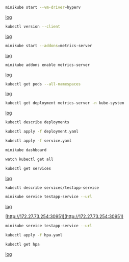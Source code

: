 ```bash
minikube start --vm-driver=hyperv
```

[log](./worklogs/01.log)

```bash
kubectl version --client
```

[log](./worklogs/02.log)

```bash
minikube start --addons=metrics-server 
```

[log](./worklogs/03.log)

```bash
minikube addons enable metrics-server
```

[log](./worklogs/04.log)

```bash
kubectl get pods --all-namespaces
```

[log](./worklogs/05.log)

```bash
kubectl get deployment metrics-server -n kube-system
```

[log](./worklogs/06.log)

```bash
kubectl describe deployments
```

```bash
kubectl apply -f deployment.yaml
```

```bash
kubectl apply -f service.yaml
```

```bash
minikube dashboard
```

```bash
watch kubectl get all
```

```bash
kubectl get services
```

[log](./worklogs/07.log)

```bash
kubectl describe services/testapp-service
```

```bash
minikube service testapp-service --url 
```

[log](./worklogs/08.log)

[http://172.27.73.254:30951](http://172.27.73.254:30951)

```bash
minikube service testapp-service --url 
```

```bash
kubectl apply -f hpa.yaml
```

```bash
kubectl get hpa
```

[log](./worklogs/09.log)